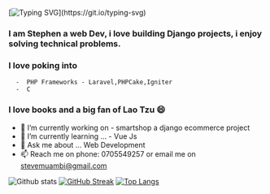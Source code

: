 [![Typing SVG](https://readme-typing-svg.herokuapp.com?color=%23135704&lines=Hi!+There+I+am+Stephen.;+A+Django+Web+Developer;Striving+to+become+a+fulltime+;software+developer....)](https://git.io/typing-svg)
### I am Stephen a web Dev, i love building Django projects, i enjoy solving technical problems. 
### I love poking into 
      -  PHP Frameworks - Laravel,PHPCake,Igniter
      -  C
      
### I love books and a big fan of Lao Tzu 😄


- 🔭 I’m currently working on -  smartshop a django ecommerce project
- 🌱 I’m currently learning ... - Vue Js
- 💬 Ask me about ... Web Development
- 📫 Reach me on phone: 0705549257 or email me on stevemuambi@gmail.com


![Github stats](https://github-readme-stats.vercel.app/api?username=stevescilar&theme=onedark&show_icons=true)
[![GitHub Streak](https://github-readme-streak-stats.herokuapp.com?user=stevescilar&theme=onedark&date_format=j%20M%5B%20Y%5D)](https://git.io/streak-stats)
[![Top Langs](https://github-readme-stats.vercel.app/api/top-langs/?username=stevescilar)](https://github.com/stevescilar/github-readme-stats)
